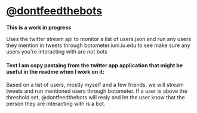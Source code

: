 # [@dontfeedthebots](https://twitter.com/dontfeedthebots)

**This is a work in progress**

Uses the twitter stream api to monitor a list of users.json and run any users they mention in tweets through botometer.iuni.iu.edu to see make sure any users you're interacting with are not bots


#### Text I am copy pastaing from the twitter app application that might be useful in the readme when I work on it:

Based on a list of users, mostly myself and a few friends, we will stream tweets and run mentioned users through botometer. If a user is above the threshold set, @dontfeedthebots will resly and let the user know that the person they are interacting with is a bot. 


